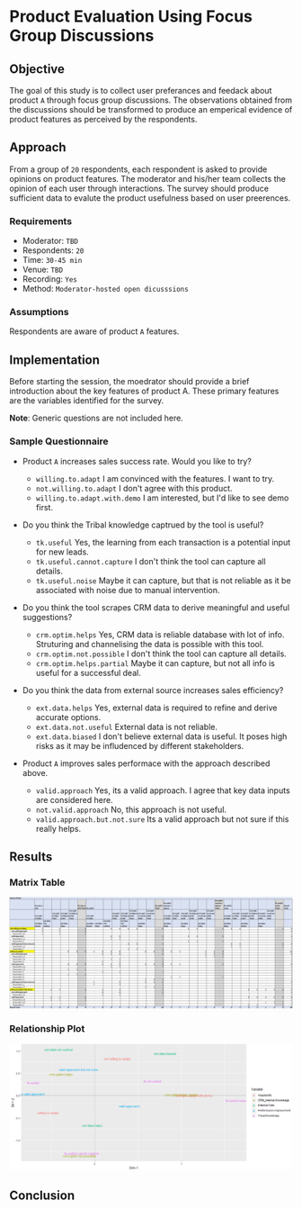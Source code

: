 # Product Evaluation Using Focus Group Discussions

## Objective
The goal of this study is to collect user preferances and feedack about product `A` through focus group discussions. The observations obtained from the discussions should be transformed to produce an emperical evidence of product features as perceived by the respondents. 

## Approach
From a group of `20` respondents, each respondent is asked to provide opinions on product features. The moderator and his/her team collects the opinion of each user through interactions. The survey should produce sufficient data to evalute the product usefulness based on user preerences.

### Requirements
 * Moderator: `TBD`
 * Respondents: `20`
 * Time: `30-45 min`
 * Venue: `TBD`
 * Recording: `Yes`
 * Method: `Moderator-hosted open dicusssions`
 
### Assumptions
  Respondents are aware of product `A` features.

## Implementation
Before starting the session, the moedrator should provide a brief introduction about the key features of product A. These primary features are the variables identified for the survey. 

**Note**: Generic questions are not included here. 

### Sample Questionnaire
* Product `A` increases sales success rate. Would you like to try?
  - `willing.to.adapt` I am convinced with the features. I want to try.
  - `not.willing.to.adapt` I don't agree with this product.
  - `willing.to.adapt.with.demo` I am interested, but I'd like to see demo first.

* Do you think the Tribal knowledge captrued by the tool is useful?
  - `tk.useful` Yes, the learning from each transaction is a potential input for new leads. 
  - `tk.useful.cannot.capture` I don't think the tool can capture all details.
  - `tk.useful.noise` Maybe it can capture, but that is not reliable as it be associated with noise due to manual intervention.
  
* Do you think the tool scrapes CRM data to derive meaningful and useful suggestions? 
  - `crm.optim.helps` Yes, CRM data is reliable database with lot of info. Struturing and channelising the data is possible with this tool. 
  - `crm.optim.not.possible` I don't think the tool can capture all details.
  - `crm.optim.helps.partial` Maybe it can capture, but not all info is useful for a successful deal.
  
* Do you think the data from external source increases sales efficiency? 
  - `ext.data.helps` Yes, external data is required to refine and derive accurate options.
  - `ext.data.not.useful` External data is not reliable. 
  - `ext.data.biased` I don't believe external data is useful. It poses high risks as it may be infludenced by different stakeholders.

* Product `A` improves sales performace with the approach described above.
  - `valid.approach` Yes, its a valid approach. I agree that key data inputs are considered here.
  - `not.valid.approach` No, this approach is not useful. 
  - `valid.approach.but.not.sure` Its a valid approach but not sure if this really helps. 
  
## Results

### Matrix Table
![Variables](tb_1.png)

### Relationship Plot
![Graph](plot_1.png)

## Conclusion
